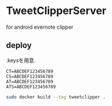# TweetClipperServer
for android evernote clipper

## deploy

.keysを用意.
```
CT=ABCDEF123456789
CS=ABCDEF123456789
AT=ABCDEF123456789
ATS=ABCDEF123456789
```

```sh
sudo docker build --tag tweetclipper .
```
